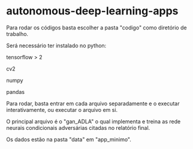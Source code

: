 # autonomous-deep-learning-apps

Para rodar os códigos basta escolher a pasta "codigo" como diretório de trabalho.

Será necessário ter instalado no python:

tensorflow > 2

cv2

numpy

pandas

Para rodar, basta entrar em cada arquivo separadamente e o executar interativamente, ou 
executar o arquivo em si. 

O principal arquivo é o "gan_ADLA" o qual implementa e treina as rede neurais condicionais
adversárias citadas no relatório final. 

Os dados estão na pasta "data" em "app_minimo".
